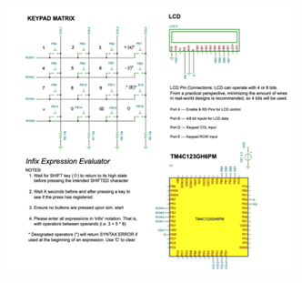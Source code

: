 ![alt text](https://raw.githubusercontent.com/haelyons/Simulated-Expression-Evaluator/master/Infix%20Expression%20Schematic.png)
